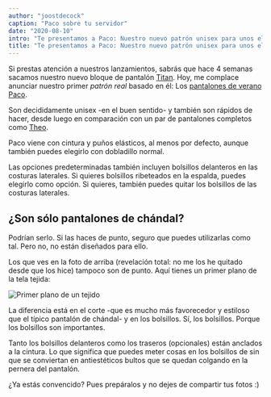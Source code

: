 ```yaml
---
author: "joostdecock"
caption: "Paco sobre tu servidor"
date: "2020-08-10"
intro: "Te presentamos a Paco: Nuestro nuevo patrón unisex para unos elegantes pantalones de verano"
title: "Te presentamos a Paco: Nuestro nuevo patrón unisex para unos elegantes pantalones de verano"
---
```


Si prestas atención a nuestros lanzamientos, sabrás que hace 4 semanas sacamos nuestro nuevo bloque de pantalón [Titan](/designs/titan/). Hoy, me complace anunciar nuestro primer *patrón real* basado en él: Los [pantalones de verano Paco](/designs/paco).

Son decididamente unisex -en el buen sentido- y también son rápidos de hacer, desde luego en comparación con un par de pantalones completos como [Theo](/designs/theo/).

Paco viene con cintura y puños elásticos, al menos por defecto, aunque también puedes elegirlo con dobladillo normal.

Las opciones predeterminadas también incluyen bolsillos delanteros en las costuras laterales. Si quieres bolsillos ribeteados en la espalda, puedes elegirlo como opción. Si quieres, también puedes quitar los bolsillos de las costuras laterales.


## ¿Son sólo pantalones de chándal?

Podrían serlo. Si las haces de punto, seguro que puedes utilizarlas como tal. Pero no, no están diseñados para ello.

Los que ves en la foto de arriba (revelación total: no me los he quitado desde que los hice) tampoco son de punto. Aquí tienes un primer plano de la tela tejida:

![Primer plano de un tejido](https://posts.freesewing.org/uploads/fabric_46633a6dd2.jpg)

La diferencia está en el corte -que es mucho más favorecedor y estiloso que el típico pantalón de chándal- y en los bolsillos. Sí, los bolsillos. Porque los bolsillos son importantes.

Tanto los bolsillos delanteros como los traseros (opcionales) están anclados a la cintura. Lo que significa que puedes meter cosas en los bolsillos de sin que se conviertan en antiestéticos bultos que se quedan colgando en la pernera del pantalón.

¿Ya estás convencido? Pues prepáralos y no dejes de compartir tus fotos :)

